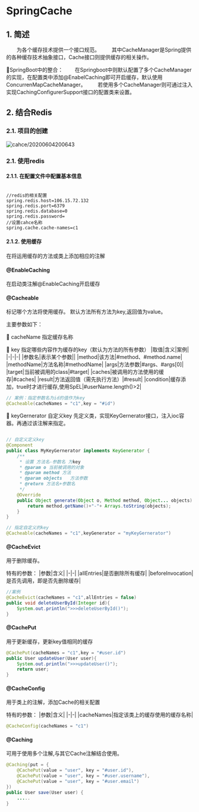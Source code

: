 # SpringCache

## 1. 简述

&emsp;&emsp;为各个缓存技术提供一个接口规范。
&emsp;&emsp;其中CacheManager是Spring提供的各种缓存技术抽象接口，Cache接口则提供缓存的相关操作。

🔹SpringBoot中的整合：
&emsp;&emsp;在Springboot中则默认配置了多个CacheManager的实现，在配置类中添加@EnabelCaching即可开启缓存，默认使用ConcurrenMapCacheManager。
&emsp;&emsp;若使用多个CacheManager则可通过注入实现CachingConfigurerSupport接口的配置类来设置。

## 2. 结合Redis

### 2.1. 项目的创建

![cahce/20200604200643](https://jianxi-md-pics.oss-cn-beijing.aliyuncs.com/note-md-imgs/cahce/20200604200643.png?x-oss-process=image/resize,p_100/sharpen,50)

### 2.1. 使用redis

#### 2.1.1. 在配置文件中配置基本信息

```properties

//redis的相关配置
spring.redis.host=106.15.72.132
spring.redis.port=6379
spring.redis.database=0
spring.redis.password=
//设置cahce名称
spring.cache.cache-names=c1

```

#### 2.1.2. 使用缓存

在将运用缓存的方法或类上添加相应的注解

#### @EnableCaching

在启动类注解@EnableCaching开启缓存

#### @Cacheable

标记哪个方法将使用缓存。
默认方法所有方法为key,返回值为value。

主要参数如下：

🔹 cacheName
指定缓存名称

🔹 key
指定哪些内容作为缓存的key（默认为方法的所有参数）
|取值|含义|案例|
|-|-|-|
|参数名|表示某个参数||
|method|该方法|#method、#method.name|
|methodName|方法名称|#methodName|
|args|方法参数|#args、#args[0]|
|target|当前被调用的class|#target|
|caches|被调用的方法使用的缓存|#caches|
|result|方法返回值（需先执行方法）|#result|
|condition|缓存添加，true时才进行缓存,使用SpEL|#userName.length()>2|

```java
// 案例：指定参数名为id的值作为key
@Cacheable(cacheNames = "c1",key = "#id")
```

🔹 keyGernerator
自定义key
先定义类，实现KeyGernerator接口，注入ioc容器。再通过该注解来指定。

```java

// 自定义定义key
@Component
public class MyKeyGernerator implements KeyGenerator {
    /**
     * 设置 方法名-参数名 为key
     * @param o 当前被调用的对象
     * @param method 方法
     * @param objects   方法参数
     * @return 方法名+参数名
     */
    @Override
    public Object generate(Object o, Method method, Object... objects) {
        return method.getName()+"-"+ Arrays.toString(objects);
    }
}

```

```java
// 指定自定义的key
@Cacheable(cacheNames = "c1",keyGenerator = "myKeyGernerator")
```

#### @CacheEvict

用于删除缓存。

特有的参数：
|参数|含义|
|-|-|
|allEntries|是否删除所有缓存|
|beforeInvocation|是否先调用，即是否先删除缓存|

```java
//案例
@CacheEvict(cacheNames = "c1",allEntries = false)
public void deleteUserById(Integer id){
    System.out.println(">>>deleteUserById()");
}
```

#### @CachePut

用于更新缓存，更新key值相同的缓存

```java
@CachePut(cacheNames = "c1",key = "#user.id")
public User updateUser(User user){
    System.out.println(">>>updateUser()");
    return user;
}
```

#### @CacheConfig

用于类上的注解，添加Cache的相关配置

特有的参数：
|参数|含义|
|-|-|
|cacheNames|指定该类上的缓存使用的缓存名称|

```java
@CacheConfig(cacheNames = "c1")
```

#### @Caching

可用于使用多个注解,与其它Cache注解结合使用。

```java
@Caching(put = {
    @CachePut(value = "user", key = "#user.id"),
    @CachePut(value = "user", key = "#user.username"),
    @CachePut(value = "user", key = "#user.email")
})
public User save(User user) {
    .....
}
```
